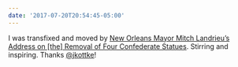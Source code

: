 ```yaml
---
date: '2017-07-20T20:54:45-05:00'
---
```

I was transfixed and moved by [New Orleans Mayor Mitch Landrieu’s Address on [the] Removal of Four Confederate Statues](https://www.youtube.com/watch?v=t0jQTHis3f4). Stirring and inspiring. Thanks [@jkottke](http://kottke.org/tag/Mitch%20Landrieu)! 
